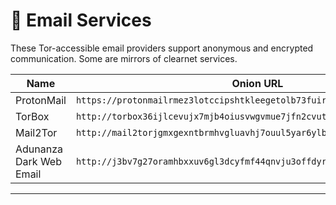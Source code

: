 # 📧 Email Services

These Tor-accessible email providers support anonymous and encrypted communication. Some are mirrors of clearnet services.

| Name          | Onion URL                                      |
|---------------|------------------------------------------------|
| ProtonMail    | `https://protonmailrmez3lotccipshtkleegetolb73fuirgj7r4o4vfu7ozyd.onion/` |
| TorBox      | `http://torbox36ijlcevujx7mjb4oiusvwgvmue7jfn2cvutwa6kl6to3uyqad.onion/` |
| Mail2Tor     | `http://mail2torjgmxgexntbrmhvgluavhj7ouul5yar6ylbvjkxwqf6ixkwyd.onion/` |
| Adunanza Dark Web Email | `http://j3bv7g27oramhbxxuv6gl3dcyfmf44qnvju3offdyrap7hurfprq74qd.onion/` |

---

